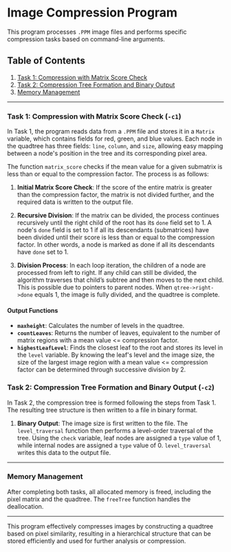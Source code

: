 # Image Compression Program

This program processes `.PPM` image files and performs specific compression tasks based on command-line arguments.

## Table of Contents
1. [Task 1: Compression with Matrix Score Check](#task-1-compression-with-matrix-score-check)
2. [Task 2: Compression Tree Formation and Binary Output](#task-2-compression-tree-formation-and-binary-output)
3. [Memory Management](#memory-management)

---

### Task 1: Compression with Matrix Score Check (`-c1`)

In Task 1, the program reads data from a `.PPM` file and stores it in a `Matrix` variable, which contains fields for red, green, and blue values. Each node in the quadtree has three fields: `line`, `column`, and `size`, allowing easy mapping between a node's position in the tree and its corresponding pixel area.

The function `matrix_score` checks if the mean value for a given submatrix is less than or equal to the compression factor. The process is as follows:

1. **Initial Matrix Score Check**: If the score of the entire matrix is greater than the compression factor, the matrix is not divided further, and the required data is written to the output file.

2. **Recursive Division**: If the matrix can be divided, the process continues recursively until the right child of the root has its `done` field set to 1. A node's `done` field is set to 1 if all its descendants (submatrices) have been divided until their score is less than or equal to the compression factor. In other words, a node is marked as done if all its descendants have `done` set to 1.

3. **Division Process**: In each loop iteration, the children of a node are processed from left to right. If any child can still be divided, the algorithm traverses that child’s subtree and then moves to the next child. This is possible due to pointers to parent nodes. When `qtree->right->done` equals 1, the image is fully divided, and the quadtree is complete.

#### Output Functions
- **`maxheight`**: Calculates the number of levels in the quadtree.
- **`countLeaves`**: Returns the number of leaves, equivalent to the number of matrix regions with a mean value <= compression factor.
- **`highestLeafLevel`**: Finds the closest leaf to the root and stores its level in the `level` variable. By knowing the leaf's level and the image size, the size of the largest image region with a mean value <= compression factor can be determined through successive division by 2.

### Task 2: Compression Tree Formation and Binary Output (`-c2`)

In Task 2, the compression tree is formed following the steps from Task 1. The resulting tree structure is then written to a file in binary format.

1. **Binary Output**: The image size is first written to the file. The `level_traversal` function then performs a level-order traversal of the tree. Using the `check` variable, leaf nodes are assigned a `type` value of 1, while internal nodes are assigned a `type` value of 0. `level_traversal` writes this data to the output file.

---

### Memory Management

After completing both tasks, all allocated memory is freed, including the pixel matrix and the quadtree. The `freeTree` function handles the deallocation.

--- 

This program effectively compresses images by constructing a quadtree based on pixel similarity, resulting in a hierarchical structure that can be stored efficiently and used for further analysis or compression.

